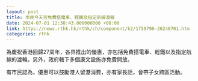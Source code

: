 ```yaml
---
layout: post
title: 市民今天可免費搭電車、輕鐵及指定航線渡輪
date: 2024-07-01 12:38:43.000000000 +08:00
link: https://news.rthk.hk/rthk/ch/component/k2/1759790-20240701.htm
categories: rthk
---
```


為慶祝香港回歸27周年，各界推出的優惠，亦包括免費搭電車、輕鐵以及指定航線的渡輪。另外，政府轄下多個康文設施亦免費開放。

有市民認為，優惠可以鼓勵港人留港消費，亦有家長話，會帶子女跨區活動。
